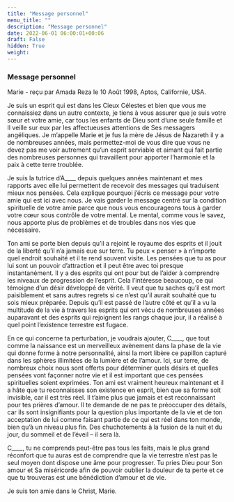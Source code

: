 ```yaml
---
title: "Message personnel"
menu_title: ""
description: "Message personnel"
date: 2022-06-01 06:00:01+00:06
draft: False
hidden: True
weight:
---
```

### Message personnel

Marie - reçu par Amada Reza le 10 Août 1998, Aptos, Californie, USA.

Je suis un esprit qui est dans les Cieux Célestes et bien que vous me connaissiez dans un autre contexte, je tiens à vous assurer que je suis votre sœur et votre amie, car tous les enfants de Dieu sont d’une seule famille et Il veille sur eux par les affectueuses attentions de Ses messagers angéliques. Je m’appelle Marie et je fus la mère de Jésus de Nazareth il y a de nombreuses années, mais permettez-moi de vous dire que vous ne devez pas me voir autrement qu’un esprit serviable et aimant qui fait partie des nombreuses personnes qui travaillent pour apporter l’harmonie et la paix à cette terre troublée.

Je suis la tutrice d’A____ depuis quelques années maintenant et mes rapports avec elle lui permettent de recevoir des messages qui traduisent mieux nos pensées. Cela explique pourquoi j’écris ce message pour votre amie qui est ici avec nous. Je vais garder le message centré sur la condition spirituelle de votre amie parce que nous vous encourageons tous à garder votre cœur sous contrôle de votre mental. Le mental, comme vous le savez, nous apporte plus de problèmes et de troubles dans nos vies que nécessaire.

Ton ami se porte bien depuis qu’il a rejoint le royaume des esprits et il jouit de la liberté qu’il n’a jamais eue sur terre. Tu peux « penser » à n’importe quel endroit souhaité et il te rend souvent visite. Les pensées que tu as pour lui sont un pouvoir d’attraction et il peut être avec toi presque instantanément. Il y a des esprits qui ont pour but de l’aider à comprendre les niveaux de progression de l’esprit. Cela l’intéresse beaucoup, ce qui témoigne d’un désir développé de vérité. Il veut que tu saches qu’il est mort paisiblement et sans autres regrets si ce n’est qu’il aurait souhaité que tu sois mieux préparée. Depuis qu’il est passé de l’autre côté et qu’il a vu la multitude de la vie à travers les esprits qui ont vécu de nombreuses années auparavant et des esprits qui rejoignent les rangs chaque jour, il a réalisé à quel point l’existence terrestre est fugace.

En ce qui concerne ta perturbation, je voudrais ajouter, C____, que tout comme la naissance est un merveilleux avènement dans la phase de la vie qui donne forme à notre personnalité, ainsi la mort libère ce papillon capturé dans les sphères illimitées de la lumière et de l’amour. Ici, sur terre, de nombreux choix nous sont offerts pour déterminer quels désirs et quelles pensées vont façonner notre vie et il est important que ces pensées spirituelles soient exprimées. Ton ami est vraiment heureux maintenant et il a hâte que tu reconnaisses son existence en esprit, bien que sa forme soit invisible, car il est très réel. Il t’aime plus que jamais et est reconnaissant pour tes prières d’amour. Il te demande de ne pas te préoccuper des détails, car ils sont insignifiants pour la question plus importante de la vie et de ton acceptation de lui comme faisant partie de ce qui est réel dans ton monde, bien qu’à un niveau plus fin. Des chuchotements à la fusion de la nuit et du jour, du sommeil et de l’éveil – il sera là.

C____, tu ne comprends peut-être pas tous les faits, mais le plus grand réconfort que tu auras est de comprendre que la vie terrestre n’est pas le seul moyen dont dispose une âme pour progresser. Tu pries Dieu pour Son amour et Sa miséricorde afin de pouvoir oublier la douleur de ta perte et ce que tu trouveras est une bénédiction d’amour et de vie.

Je suis ton amie dans le Christ, Marie.
